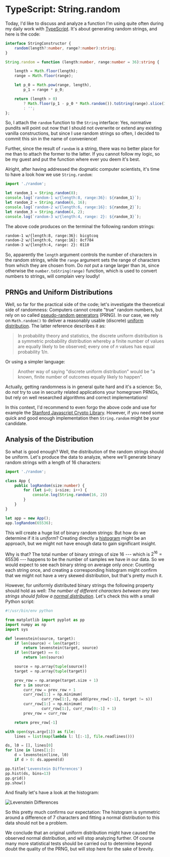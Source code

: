 # TypeScript: String.random

Today, I'd like to discuss and analyze a function I'm using quite often during my daily work with [TypeScript][1]. It's about generating random strings, and here is the code:

```typescript
interface StringConstructor {
    random(length?:number, range?:number):string;
}

String.random = function (length:number, range:number = 36):string {

    length = Math.floor(length);
    range = Math.floor(range);

    let p_0 = Math.pow(range, length),
        p_1 = range * p_0;

    return (length > 0) 
        ? Math.floor(p_1 - p_0 * Math.random()).toString(range).slice(1)
        : '';
};
```

So, I attach the `random` function to the `String` interface: Yes, normative pundits will point out now that I should not overwrite or extend any existing vanilla constructions, but since I use random strings so often, I decided to commit this sin in the name of convenience!

Further, since the result of `random` is a string, there was no better place for me than to attach the former to the latter. If you cannot follow my logic, so be my guest and put the function where ever you deem it's best.

Alright, after having addressed the dogmatic computer scientists, it's time to have a look how we use `String.random`:

```typescript
import './random';

let random_1 = String.random(8);
console.log(`random-1 w/{length:8, range:36}: ${random_1}`);
let random_2 = String.random(6, 16);
console.log(`random-2 w/{length:6, range:16}: ${random_2}`);
let random_3 = String.random(4, 2);
console.log(`random-3 w/{length:4, range: 2}: ${random_3}`);
```

The above code produces on the terminal the following random strings:
```bash
random-1 w/{length:8, range:36}: bicgtcoq
random-2 w/{length:6, range:16}: 8cf784
random-3 w/{length:4, range: 2}: 0110
```

So, apparently the `length` argument controls the number of characters in the random strings, while the `range` argument sets the range of characters from which they are chosen from. Do *not* put a range larger than `36`, since otherwise the `number.toString(range)` function, which is used to convert numbers to strings, will complain very loudly!

## PRNGs and Uniform Distributions

Well, so far for the practical side of the code; let's investigate the theoretical side of randomness: Computers cannot create "true" random numbers, but rely on so called [pseudo-random generators][2] (PRNG). In our case, we rely on `Math.random()` to deliver a reasonably usable (discrete) [uniform distribution][3]. The latter reference describes it as:

> In probability theory and statistics, the discrete uniform distribution is a symmetric probability distribution whereby a finite number of values are equally likely to be observed; every one of $n$ values has equal probability $1/n$.

Or using a simpler language:

> Another way of saying "discrete uniform distribution" would be "a known, finite number of outcomes equally likely to happen".

Actually, getting randomness is in general quite hard and it's a science: So, do *not* try to use in security related applications your homegrown PRNGs, but rely on well researched algorithms and correct implementations!

In this context, I'd recommend to even forgo the above code and use for example the [Stanford Javascript Crypto Library][4]. However, if you need some quick and good enough implementation then `String.random` might be your candidate.

## Analysis of the Distribution

So what is good enough? Well, the distribution of the random strings should be uniform. Let's produce the data to analyze, where we'll generate binary random strings with a length of $16$ characters:

```typescript
import './random';

class App {
    public logRandom(size:number) {
        for (let i=0; i<size; i++) {
            console.log(String.random(16, 2))
        }
    }
}

let app = new App();
app.logRandom(65536);
```

This will create a huge list of binary random strings: But how do we determine if it is *uniform*? Creating directly a [histogram][5] might be an approach, but we might not have enough data to gain significant insight.

Why is that? The total number of binary strings of size $16$ --- which is $2^{16}=65536$ --- happens to be the number of samples we have in our data. So we would expect to see each binary string on average only *once*: Counting each string once, and creating a corresponding histogram might confirm that we might not have a very skewed distribution, but that's pretty much it.

However, for uniformly distributed binary strings the following property should hold as well: *The number of different characters between any two strings should follow a [normal distribution][6]*. Let's check this with a small Python script:

```python
#!/usr/bin/env python

from matplotlib import pyplot as pp
import numpy as np
import sys

def levenstein(source, target):
    if len(source) < len(target):
        return levenstein(target, source)
    if len(target) == 0:
        return len(source)

    source = np.array(tuple(source))
    target = np.array(tuple(target))

    prev_row = np.arange(target.size + 1)
    for s in source:
        curr_row = prev_row + 1
        curr_row[1:] = np.minimum(
                curr_row[1:], np.add(prev_row[:-1], target != s))
        curr_row[1:] = np.minimum(
                curr_row[1:], curr_row[0:-1] + 1)
        prev_row = curr_row

    return prev_row[-1]

with open(sys.argv[1]) as file:
    lines = list(map(lambda l: l[:-1], file.readlines()))

ds, l0 = [], lines[0]
for line in lines[1:]:
    d = levenstein(line, l0)
    if d > 0: ds.append(d)

pp.title('Levenstein Differences')
pp.hist(ds, bins=13)
pp.grid()
pp.show()
```

And finally let's have a look at the histogram:

![Levenstein Differences][7]

So this pretty much confirms our expectation: The histogram is symmetric around a difference of $7$ characters and fitting a normal distribution to this data should not be a problem. 

We conclude that an original uniform distribution might have caused the observed normal distribution, and will stop analyzing further. Of course many more statistical tests should be carried out to determine beyond doubt the quality of the PRNG, but will stop here for the sake of brevity.

[1]: http://www.typescriptlang.org/index.html
[2]: https://en.wikipedia.org/wiki/Pseudorandom_number_generator
[3]: https://en.wikipedia.org/wiki/Discrete_uniform_distribution
[4]: https://github.com/bitwiseshiftleft/sjcl
[5]: https://en.wikipedia.org/wiki/Histogram
[6]: https://en.wikipedia.org/wiki/Normal_distribution
[7]: https://3.bp.blogspot.com/-hvMViBY_fMg/V5ngv183mpI/AAAAAAAAAUo/oTORaAFRlQctvriE2W---e76sUYJtth0ACLcB/s640/app.png
